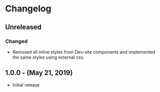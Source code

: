 Changelog
=========

Unreleased
----------
### Changed
* Removed all inline styles from Dev-site components and implemented the same styles using external css.

1.0.0 - (May 21, 2019)
------------------
* Initial release
